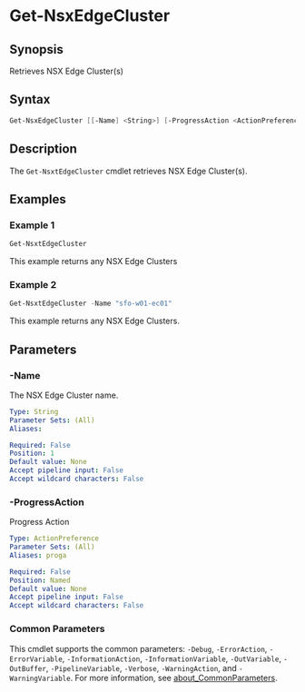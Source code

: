 # Get-NsxEdgeCluster

## Synopsis

Retrieves NSX Edge Cluster(s)

## Syntax

```powershell
Get-NsxEdgeCluster [[-Name] <String>] [-ProgressAction <ActionPreference>] [<CommonParameters>]
```

## Description

The `Get-NsxtEdgeCluster` cmdlet retrieves NSX Edge Cluster(s).

## Examples

### Example 1

```powershell
Get-NsxtEdgeCluster
```

This example returns any NSX Edge Clusters

### Example 2

```powershell
Get-NsxtEdgeCluster -Name "sfo-w01-ec01"
```

This example returns any NSX Edge Clusters.

## Parameters

### -Name

The NSX Edge Cluster name.

```yaml
Type: String
Parameter Sets: (All)
Aliases:

Required: False
Position: 1
Default value: None
Accept pipeline input: False
Accept wildcard characters: False
```

### -ProgressAction

Progress Action

```yaml
Type: ActionPreference
Parameter Sets: (All)
Aliases: proga

Required: False
Position: Named
Default value: None
Accept pipeline input: False
Accept wildcard characters: False
```

### Common Parameters

This cmdlet supports the common parameters: `-Debug`, `-ErrorAction`, `-ErrorVariable`, `-InformationAction`, `-InformationVariable`, `-OutVariable`, `-OutBuffer`, `-PipelineVariable`, `-Verbose`, `-WarningAction`, and `-WarningVariable`. For more information, see [about_CommonParameters](http://go.microsoft.com/fwlink/?LinkID=113216).
